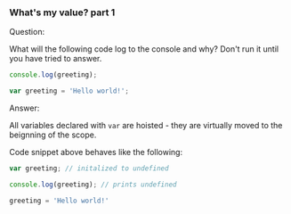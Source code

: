 

### What's my value? part 1

Question:

What will the following code log to the console and why? Don't run it until you have tried to answer.

```javascript
console.log(greeting);

var greeting = 'Hello world!';
```


Answer:

All variables declared with `var` are hoisted - they are virtually moved to the beignning of the scope. 

Code snippet above behaves like the following:

```javascript
var greeting; // initalized to undefined

console.log(greeting); // prints undefined

greeting = 'Hello world!'
```